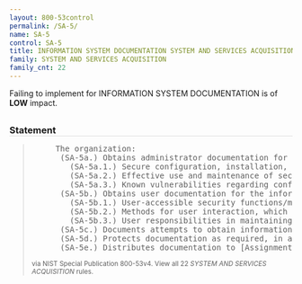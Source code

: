 ```yaml
---
layout: 800-53control
permalink: /SA-5/
name: SA-5
control: SA-5
title: INFORMATION SYSTEM DOCUMENTATION SYSTEM AND SERVICES ACQUISITION
family: SYSTEM AND SERVICES ACQUISITION
family_cnt: 22
---
```

<p class="text-info">Failing to implement for INFORMATION SYSTEM DOCUMENTATION is of <b>LOW</b> impact.</p>

<h3 style="border-bottom:1px solid #ddd;margin:30px 0 8px 0;">Statement</h3>
<blockquote>
<pre>     The organization: 
      (SA-5a.) Obtains administrator documentation for the information system, system component, or information system service that describes: 
        (SA-5a.1.) Secure configuration, installation, and operation of the system, component, or service; 
        (SA-5a.2.) Effective use and maintenance of security functions/mechanisms; and 
        (SA-5a.3.) Known vulnerabilities regarding configuration and use of administrative (i.e., privileged) functions; 
      (SA-5b.) Obtains user documentation for the information system, system component, or information system service that describes: 
        (SA-5b.1.) User-accessible security functions/mechanisms and how to effectively use those security functions/mechanisms; 
        (SA-5b.2.) Methods for user interaction, which enables individuals to use the system, component, or service in a more secure manner; and 
        (SA-5b.3.) User responsibilities in maintaining the security of the system, component, or service; 
      (SA-5c.) Documents attempts to obtain information system, system component, or information system service documentation when such documentation is either unavailable or nonexistent and [Assignment: organization-defined actions] in response; 
      (SA-5d.) Protects documentation as required, in accordance with the risk management strategy; and 
      (SA-5e.) Distributes documentation to [Assignment: organization-defined personnel or roles]. 
</pre>
<p><small>via NIST Special Publication 800-53v4. View all 22 <i>SYSTEM AND SERVICES ACQUISITION</i> rules. <a href="/cce/ssg/group/$Group_id"><span class="glyphicon glyphicon-link"></span></a> </small></p>
</blockquote>

